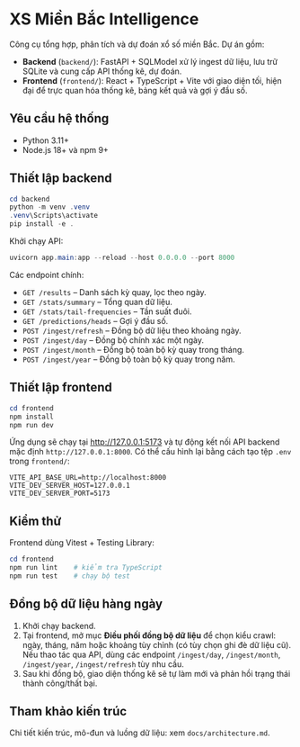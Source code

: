 # XS Miền Bắc Intelligence

Công cụ tổng hợp, phân tích và dự đoán xổ số miền Bắc. Dự án gồm:

- **Backend** (`backend/`): FastAPI + SQLModel xử lý ingest dữ liệu, lưu trữ SQLite và cung cấp API thống kê, dự đoán.
- **Frontend** (`frontend/`): React + TypeScript + Vite với giao diện tối, hiện đại để trực quan hóa thống kê, bảng kết quả và gợi ý đầu số.

## Yêu cầu hệ thống

- Python 3.11+
- Node.js 18+ và npm 9+

## Thiết lập backend

```powershell
cd backend
python -m venv .venv
.venv\Scripts\activate
pip install -e .
```

Khởi chạy API:

```powershell
uvicorn app.main:app --reload --host 0.0.0.0 --port 8000
```

Các endpoint chính:

- `GET /results` – Danh sách kỳ quay, lọc theo ngày.
- `GET /stats/summary` – Tổng quan dữ liệu.
- `GET /stats/tail-frequencies` – Tần suất đuôi.
- `GET /predictions/heads` – Gợi ý đầu số.
- `POST /ingest/refresh` – Đồng bộ dữ liệu theo khoảng ngày.
- `POST /ingest/day` – Đồng bộ chính xác một ngày.
- `POST /ingest/month` – Đồng bộ toàn bộ kỳ quay trong tháng.
- `POST /ingest/year` – Đồng bộ toàn bộ kỳ quay trong năm.

## Thiết lập frontend

```powershell
cd frontend
npm install
npm run dev
```

Ứng dụng sẽ chạy tại <http://127.0.0.1:5173> và tự động kết nối API backend mặc định `http://127.0.0.1:8000`. Có thể cấu hình lại bằng cách tạo tệp `.env` trong `frontend/`:

```dotenv
VITE_API_BASE_URL=http://localhost:8000
VITE_DEV_SERVER_HOST=127.0.0.1
VITE_DEV_SERVER_PORT=5173
```

## Kiểm thử

Frontend dùng Vitest + Testing Library:

```powershell
cd frontend
npm run lint    # kiểm tra TypeScript
npm run test    # chạy bộ test
```

## Đồng bộ dữ liệu hàng ngày

1. Khởi chạy backend.
2. Tại frontend, mở mục **Điều phối đồng bộ dữ liệu** để chọn kiểu crawl: ngày, tháng, năm hoặc khoảng tùy chỉnh (có tùy chọn ghi đè dữ liệu cũ). Nếu thao tác qua API, dùng các endpoint `/ingest/day`, `/ingest/month`, `/ingest/year`, `/ingest/refresh` tùy nhu cầu.
3. Sau khi đồng bộ, giao diện thống kê sẽ tự làm mới và phản hồi trạng thái thành công/thất bại.

## Tham khảo kiến trúc

Chi tiết kiến trúc, mô-đun và luồng dữ liệu: xem `docs/architecture.md`.
